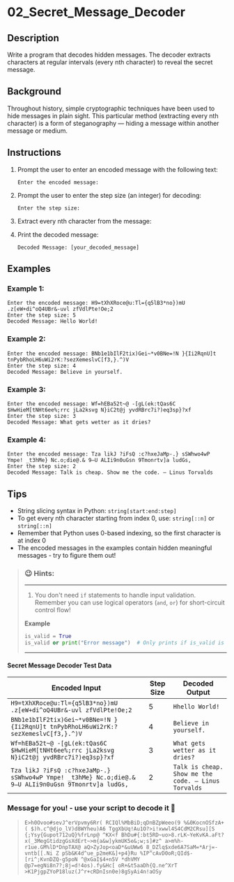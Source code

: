# 02_Secret_Message_Decoder

## Description

Write a program that decodes hidden messages. The decoder extracts characters at regular intervals (every nth character) to reveal the secret message.

## Background

Throughout history, simple cryptographic techniques have been used to hide messages in plain sight. This particular method (extracting every nth character) is a form of steganography — hiding a message within another message or medium.

## Instructions

1. Prompt the user to enter an encoded message with the following text:

   ```
   Enter the encoded message:
   ```

2. Prompt the user to enter the step size (an integer) for decoding:

   ```
   Enter the step size:
   ```

3. Extract every nth character from the message:

4. Print the decoded message:
   ```
   Decoded Message: [your_decoded_message]
   ```

## Examples

### Example 1:

```
Enter the encoded message: H9=tXhXRoce@u:Tl={q5lB3*no})mU .z[eW+di^oQ4UBr&-uvl zfVdlPte!Oe;2
Enter the step size: 5
Decoded Message: Hello World!
```

### Example 2:

```
Enter the encoded message: BNb1e1bIlF2tix)Gei~*v0BNe=!N }{Ii2RqnU]t tnPybRhoLH6uWi2rK:?sezXemeslvC[f3,}.^)V
Enter the step size: 4
Decoded Message: Believe in yourself.
```

### Example 3:

```
Enter the encoded message: Wf=hEBa52t~@ -[gL(ek:tQas6C $HwHieM[tNHt6ee%;rrc jLa2ksvg N}iC2t@j yvdRBrc7i?)eq3sp}?xf
Enter the step size: 3
Decoded Message: What gets wetter as it dries?
```

### Example 4:

```
Enter the encoded message: Tza likJ ?iFsQ :c?hxeJaMp-.} sSWhwo4wP Ympe! _t3hMe} Nc.o;die@.& 9—U ALIi9n0uGsn 9Tmonrtv]a ludGs,
Enter the step size: 2
Decoded Message: Talk is cheap. Show me the code. — Linus Torvalds
```

## Tips

- String slicing syntax in Python: `string[start:end:step]`
- To get every nth character starting from index 0, use: `string[::n]` or `string[::n]`
- Remember that Python uses 0-based indexing, so the first character is at index 0
- The encoded messages in the examples contain hidden meaningful messages - try to figure them out!

> ### 😉 Hints:
>
> ---
>
> 1. You don't need `if` statements to handle input validation. Remember you can use logical operators (`and`, `or`) for short-circuit control flow!
>
> **Example**
>
> ```python
> is_valid = True
> is_valid or print("Error message")  # Only prints if is_valid is False
> ```
>
> ---

#### Secret Message Decoder Test Data

| Encoded Input                                                                                        | Step Size | Decoded Output                                      |
| ---------------------------------------------------------------------------------------------------- | --------- | --------------------------------------------------- |
| `H9=tXhXRoce@u:Tl={q5lB3*no})mU .z[eW+di^oQ4UBr&-uvl zfVdlPte!Oe;2`                                  | 5         | `Hhello World!`                                     |
| `BNb1e1bIlF2tix)Gei~*v0BNe=!N }{Ii2RqnU]t tnPybRhoLH6uWi2rK:?sezXemeslvC[f3,}.^)V`                   | 4         | `Believe in yourself.`                              |
| `Wf=hEBa52t~@ -[gL(ek:tQas6C $HwHieM[tNHt6ee%;rrc jLa2ksvg N}iC2t@j yvdRBrc7i?)eq3sp}?xf`            | 3         | `What gets wetter as it dries?`                     |
| `Tza likJ ?iFsQ :c?hxeJaMp-.} sSWhwo4wP Ympe! _t3hMe} Nc.o;die@.& 9—U ALIi9n0uGsn 9Tmonrtv]a ludGs,` | 2         | `Talk is cheap. Show me the code. — Linus Torvalds` |

### Message for you! - use your script to decode it 🚀

> `E>h0Ovoo#sevJ^erVpvmy6Rr( RCIQl%MbBiD;qDnBZpWeeo(9 %&0KocnOSfzA+( $)h.c^@djo_lV)d8WYheu)A6 TggXbUq!Au1O?>i!xwwl4S4CdM2CRsu][S {;Ysy{Gupot712uQ}%frLnp@ ^KX<f BhDu#{:bt5RD~uo>8.rLK~YeKvKA.aFt? x(_3MegGtidzgGsXdErt~>m{a&w]ykmUK5e&;w;s]#z^ a>m%h-r1ue.GM%lD*DnpTAX@ aQ>ZyJop<oaD*&uUWw6 8_DZlq$xde6A7SaM=*Arj=-vntb[[.Ni Z pSb&K4d^ue_p2meK&]+p4}Ru %IP^cAvD0oR;QId$-[ri^;KvnDZQ-g5poN ^@xGaI$4+n5V *dhVMY @p7=egNi8n7?;8j=d!4os).fy&Hc[ oR+&t5aaDh{Q.ne^XrT >K1PjgpZYoP18luz(J^r+cRDnIsn0e)8gSyAi4n!aOSy`
